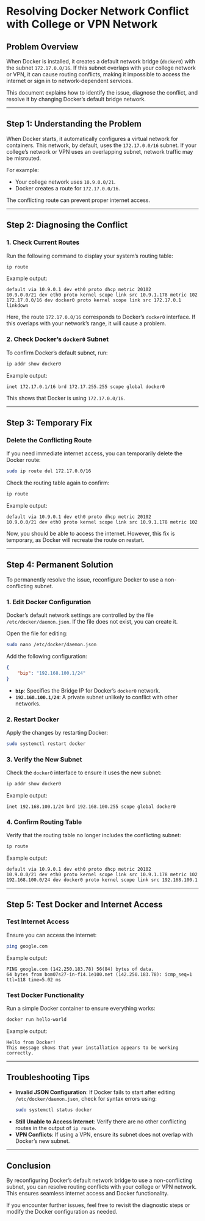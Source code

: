 # Resolving Docker Network Conflict with College or VPN Network

## **Problem Overview**
When Docker is installed, it creates a default network bridge (`docker0`) with the subnet `172.17.0.0/16`. If this subnet overlaps with your college network or VPN, it can cause routing conflicts, making it impossible to access the internet or sign in to network-dependent services.

This document explains how to identify the issue, diagnose the conflict, and resolve it by changing Docker’s default bridge network.

---

## **Step 1: Understanding the Problem**
When Docker starts, it automatically configures a virtual network for containers. This network, by default, uses the `172.17.0.0/16` subnet. If your college’s network or VPN uses an overlapping subnet, network traffic may be misrouted.

For example:
- Your college network uses `10.9.0.0/21`.
- Docker creates a route for `172.17.0.0/16`.

The conflicting route can prevent proper internet access.

---

## **Step 2: Diagnosing the Conflict**

### **1. Check Current Routes**
Run the following command to display your system’s routing table:
```bash
ip route
```
Example output:
```
default via 10.9.0.1 dev eth0 proto dhcp metric 20102 
10.9.0.0/21 dev eth0 proto kernel scope link src 10.9.1.178 metric 102 
172.17.0.0/16 dev docker0 proto kernel scope link src 172.17.0.1 linkdown
```
Here, the route `172.17.0.0/16` corresponds to Docker’s `docker0` interface. If this overlaps with your network’s range, it will cause a problem.

### **2. Check Docker’s `docker0` Subnet**
To confirm Docker’s default subnet, run:
```bash
ip addr show docker0
```
Example output:
```
inet 172.17.0.1/16 brd 172.17.255.255 scope global docker0
```
This shows that Docker is using `172.17.0.0/16`.

---

## **Step 3: Temporary Fix**

### **Delete the Conflicting Route**
If you need immediate internet access, you can temporarily delete the Docker route:
```bash
sudo ip route del 172.17.0.0/16
```
Check the routing table again to confirm:
```bash
ip route
```
Example output:
```
default via 10.9.0.1 dev eth0 proto dhcp metric 20102 
10.9.0.0/21 dev eth0 proto kernel scope link src 10.9.1.178 metric 102
```
Now, you should be able to access the internet. However, this fix is temporary, as Docker will recreate the route on restart.

---

## **Step 4: Permanent Solution**
To permanently resolve the issue, reconfigure Docker to use a non-conflicting subnet.

### **1. Edit Docker Configuration**
Docker’s default network settings are controlled by the file `/etc/docker/daemon.json`. If the file does not exist, you can create it.

Open the file for editing:
```bash
sudo nano /etc/docker/daemon.json
```
Add the following configuration:
```json
{
    "bip": "192.168.100.1/24"
}
```
- **`bip`**: Specifies the Bridge IP for Docker’s `docker0` network.
- **`192.168.100.1/24`**: A private subnet unlikely to conflict with other networks.

### **2. Restart Docker**
Apply the changes by restarting Docker:
```bash
sudo systemctl restart docker
```

### **3. Verify the New Subnet**
Check the `docker0` interface to ensure it uses the new subnet:
```bash
ip addr show docker0
```
Example output:
```
inet 192.168.100.1/24 brd 192.168.100.255 scope global docker0
```

### **4. Confirm Routing Table**
Verify that the routing table no longer includes the conflicting subnet:
```bash
ip route
```
Example output:
```
default via 10.9.0.1 dev eth0 proto dhcp metric 20102 
10.9.0.0/21 dev eth0 proto kernel scope link src 10.9.1.178 metric 102
192.168.100.0/24 dev docker0 proto kernel scope link src 192.168.100.1
```

---

## **Step 5: Test Docker and Internet Access**

### **Test Internet Access**
Ensure you can access the internet:
```bash
ping google.com
```
Example output:
```
PING google.com (142.250.183.78) 56(84) bytes of data.
64 bytes from bom07s27-in-f14.1e100.net (142.250.183.78): icmp_seq=1 ttl=118 time=5.02 ms
```

### **Test Docker Functionality**
Run a simple Docker container to ensure everything works:
```bash
docker run hello-world
```
Example output:
```
Hello from Docker!
This message shows that your installation appears to be working correctly.
```

---

## **Troubleshooting Tips**
- **Invalid JSON Configuration**: If Docker fails to start after editing `/etc/docker/daemon.json`, check for syntax errors using:
  ```bash
  sudo systemctl status docker
  ```
- **Still Unable to Access Internet**: Verify there are no other conflicting routes in the output of `ip route`.
- **VPN Conflicts**: If using a VPN, ensure its subnet does not overlap with Docker’s new subnet.

---

## **Conclusion**
By reconfiguring Docker’s default network bridge to use a non-conflicting subnet, you can resolve routing conflicts with your college or VPN network. This ensures seamless internet access and Docker functionality.

If you encounter further issues, feel free to revisit the diagnostic steps or modify the Docker configuration as needed.
